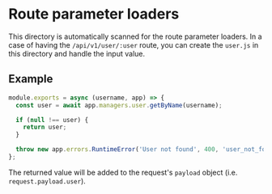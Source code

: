 # Route parameter loaders

This directory is automatically scanned for the route parameter loaders. In a case of having the `/api/v1/user/:user` route, you can create the `user.js` in this directory and handle the input value.

## Example

```javascript
module.exports = async (username, app) => {
  const user = await app.managers.user.getByName(username);

  if (null !== user) {
    return user;
  }

  throw new app.errors.RuntimeError('User not found', 400, 'user_not_found');
};
```

The returned value will be added to the request's `payload` object (i.e. `request.payload.user`).
